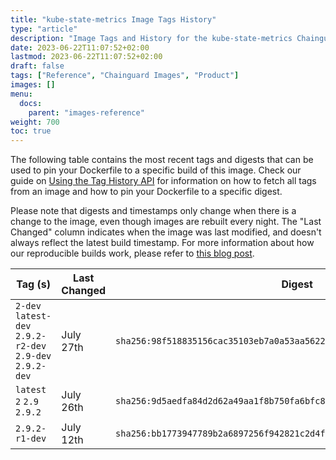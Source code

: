 ```yaml
---
title: "kube-state-metrics Image Tags History"
type: "article"
description: "Image Tags and History for the kube-state-metrics Chainguard Image"
date: 2023-06-22T11:07:52+02:00
lastmod: 2023-06-22T11:07:52+02:00
draft: false
tags: ["Reference", "Chainguard Images", "Product"]
images: []
menu:
  docs:
    parent: "images-reference"
weight: 700
toc: true
---
```


The following table contains the most recent tags and digests that can be used to pin your Dockerfile to a specific build of this image. Check our guide on [Using the Tag History API](/chainguard/chainguard-images/using-the-tag-history-api/) for information on how to fetch all tags from an image and how to pin your Dockerfile to a specific digest.

Please note that digests and timestamps only change when there is a change to the image, even though images are rebuilt every night. The "Last Changed" column indicates when the image was last modified, and doesn't always reflect the latest build timestamp. For more information about how our reproducible builds work, please refer to [this blog post](https://www.chainguard.dev/unchained/reproducing-chainguards-reproducible-image-builds).

| Tag (s)                                                    | Last Changed | Digest                                                                    |
|------------------------------------------------------------|--------------|---------------------------------------------------------------------------|
|  `2-dev` `latest-dev` `2.9.2-r2-dev` `2.9-dev` `2.9.2-dev` | July 27th    | `sha256:98f518835156cac35103eb7a0a53aa56224b549266e6ee33c908dc1331a59175` |
|  `latest` `2` `2.9` `2.9.2`                                | July 26th    | `sha256:9d5aedfa84d2d62a49aa1f8b750fa6bfc81dd12bd335c6316157b4cac5a52527` |
|  `2.9.2-r1-dev`                                            | July 12th    | `sha256:bb1773947789b2a6897256f942821c2d4f37621b438bd521ce0976cd22428138` |
